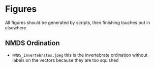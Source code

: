 # Figures

All figures should be generated by scripts, then finishing touches put in elsewhere

## NMDS Ordination

- `NMDS_invertebrates,jpeg` this is the invertebrate ordination without labels on the vectors because they are too squished
